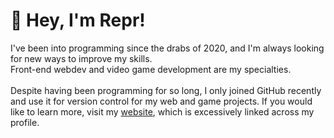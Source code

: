 <h1>👋 Hey, I'm Repr!</h1>
I've been into programming since the drabs of 2020, and I'm always looking for new ways to improve my skills.
<br>Front-end webdev and video game development are my specialties.
<br>
<br>Despite having been programming for so long, I only joined GitHub recently and use it for version control for my web and game projects. If you would like to learn more, visit my <a href="http://www.reprdev.com/about" target="_blank">website</a>, which is excessively linked across my profile.
